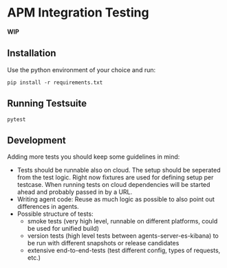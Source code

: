 # APM Integration Testing 

__WIP__

## Installation
Use the python environment of your choice and run:
```
pip install -r requirements.txt
```

## Running Testsuite
```
pytest
```

## Development
Adding more tests you should keep some guidelines in mind:
- Tests should be runnable also on cloud. 
  The setup should be seperated from the test logic.
  Right now fixtures are used for defining setup per testcase.
  When running tests on cloud dependencies will be started ahead and probably passed in by a URL.
- Writing agent code: Reuse as much logic as possible to also point out differences in agents.
- Possible structure of tests:
  - smoke tests (very high level, runnable on different platforms, could be used for unified build)
  - version tests (high level tests between agents-server-es-kibana) to be run with different snapshots or release candidates
  - extensive end-to-end-tests (test different config, types of requests, etc.)
